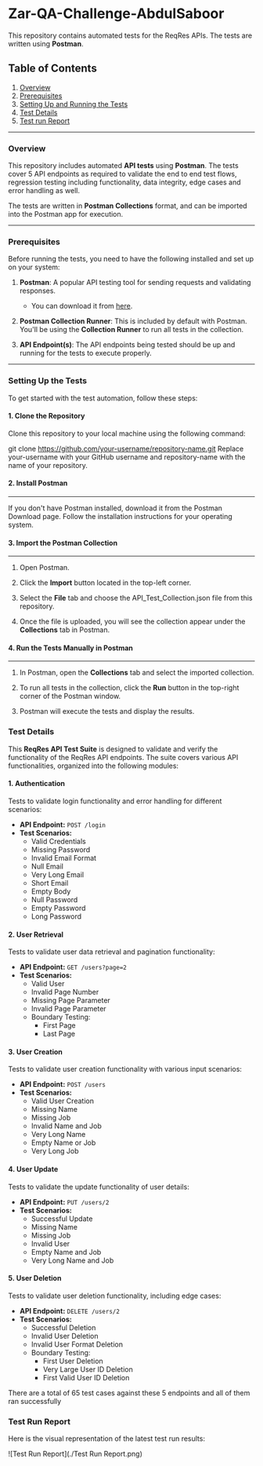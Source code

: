 # Zar-QA-Challenge-AbdulSaboor

This repository contains automated tests for the ReqRes APIs. The tests are written using **Postman**.

## Table of Contents
1. [Overview](#overview)
2. [Prerequisites](#prerequisites)
3. [Setting Up and Running the Tests](#setting-up-the-tests)
4. [Test Details](#test-details)
6. [Test run Report](#test-run-report)

---

### Overview

This repository includes automated **API tests** using **Postman**. The tests cover 5 API endpoints as required to validate the end to end test flows, regression testing including functionality, data integrity, edge cases and error handling as well.

The tests are written in **Postman Collections** format, and can be imported into the Postman app for execution.

---

### Prerequisites

Before running the tests, you need to have the following installed and set up on your system:

1. **Postman**: A popular API testing tool for sending requests and validating responses.
    - You can download it from [here](https://www.postman.com/downloads/).
  
2. **Postman Collection Runner**: This is included by default with Postman. You'll be using the **Collection Runner** to run all tests in the collection.

3. **API Endpoint(s)**: The API endpoints being tested should be up and running for the tests to execute properly.

---

### Setting Up the Tests

To get started with the test automation, follow these steps:

#### 1. **Clone the Repository**

Clone this repository to your local machine using the following command:

git clone https://github.com/your-username/repository-name.git
Replace your-username with your GitHub username and repository-name with the name of your repository.

#### 2. **Install Postman**
-------------------

If you don't have Postman installed, download it from the Postman Download page. Follow the installation instructions for your operating system.

#### 3. **Import the Postman Collection**
---------------------------------

1.  Open Postman.

2.  Click the **Import** button located in the top-left corner.

3.  Select the **File** tab and choose the API_Test_Collection.json file from this repository.

4.  Once the file is uploaded, you will see the collection appear under the **Collections** tab in Postman.

#### 4. **Run the Tests Manually in Postman**
-------------------------------------

1.  In Postman, open the **Collections** tab and select the imported collection.

2.  To run all tests in the collection, click the **Run** button in the top-right corner of the Postman window.

3.  Postman will execute the tests and display the results.

### Test Details

This **ReqRes API Test Suite** is designed to validate and verify the functionality of the ReqRes API endpoints. The suite covers various API functionalities, organized into the following modules:

#### 1. **Authentication**

Tests to validate login functionality and error handling for different scenarios:

-   **API Endpoint:** `POST /login`
-   **Test Scenarios:**
    -   Valid Credentials
    -   Missing Password
    -   Invalid Email Format
    -   Null Email
    -   Very Long Email
    -   Short Email
    -   Empty Body
    -   Null Password
    -   Empty Password
    -   Long Password

#### 2. **User Retrieval**

Tests to validate user data retrieval and pagination functionality:

-   **API Endpoint:** `GET /users?page=2`
-   **Test Scenarios:**
    -   Valid User
    -   Invalid Page Number
    -   Missing Page Parameter
    -   Invalid Page Parameter
    -   Boundary Testing:
        -   First Page
        -   Last Page

#### 3. **User Creation**

Tests to validate user creation functionality with various input scenarios:

-   **API Endpoint:** `POST /users`
-   **Test Scenarios:**
    -   Valid User Creation
    -   Missing Name
    -   Missing Job
    -   Invalid Name and Job
    -   Very Long Name
    -   Empty Name or Job
    -   Very Long Job

#### 4. **User Update**

Tests to validate the update functionality of user details:

-   **API Endpoint:** `PUT /users/2`
-   **Test Scenarios:**
    -   Successful Update
    -   Missing Name
    -   Missing Job
    -   Invalid User
    -   Empty Name and Job
    -   Very Long Name and Job

#### 5. **User Deletion**

Tests to validate user deletion functionality, including edge cases:

-   **API Endpoint:** `DELETE /users/2`
-   **Test Scenarios:**
    -   Successful Deletion
    -   Invalid User Deletion
    -   Invalid User Format Deletion
    -   Boundary Testing:
        -   First User Deletion
        -   Very Large User ID Deletion
        -   First Valid User ID Deletion
     
There are a total of 65 test cases against these 5 endpoints and all of them ran successfully

### Test Run Report

Here is the visual representation of the latest test run results:

![Test Run Report](./Test Run Report.png)
